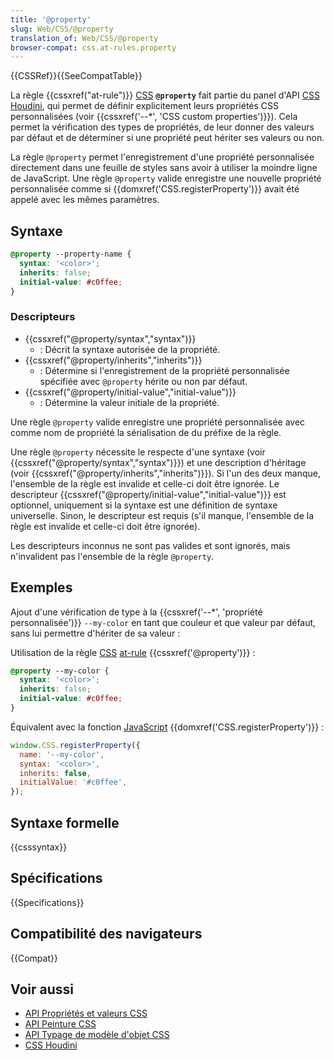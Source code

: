 ```yaml
---
title: '@property'
slug: Web/CSS/@property
translation_of: Web/CSS/@property
browser-compat: css.at-rules.property
---
```

{{CSSRef}}{{SeeCompatTable}}

La règle {{cssxref("at-rule")}} [CSS](/fr/docs/Web/CSS) **`@property`** fait partie du panel d'API [CSS Houdini](/fr/docs/Web/Houdini), qui permet de définir explicitement leurs propriétés CSS personnalisées (voir {{cssxref('--*', 'CSS custom properties')}}). Cela permet la vérification des types de propriétés, de leur donner des valeurs par défaut et de déterminer si une propriété peut hériter ses valeurs ou non.

La règle `@property` permet l'enregistrement d'une propriété personnalisée directement dans une feuille de styles sans avoir à utiliser la moindre ligne de JavaScript. Une règle `@property` valide enregistre une nouvelle propriété personnalisée comme si {{domxref('CSS.registerProperty')}} avait été appelé avec les mêmes paramètres.

## Syntaxe

```css
@property --property-name {
  syntax: '<color>';
  inherits: false;
  initial-value: #c0ffee;
}
```

### Descripteurs

- {{cssxref("@property/syntax","syntax")}}
  - : Décrit la syntaxe autorisée de la propriété.
- {{cssxref("@property/inherits","inherits")}}
  - : Détermine si l'enregistrement de la propriété personnalisée spécifiée avec `@property` hérite ou non par défaut.
- {{cssxref("@property/initial-value","initial-value")}}
  - : Détermine la valeur initiale de la propriété.

Une règle `@property` valide enregistre une propriété personnalisée avec comme nom de propriété la sérialisation de du préfixe de la règle.

Une règle `@property` nécessite le respecte d'une syntaxe (voir {{cssxref("@property/syntax","syntax")}}) et une description d'héritage (voir {{cssxref("@property/inherits","inherits")}}). Si l'un des deux manque, l'ensemble de la règle est invalide et celle-ci doit être ignorée. Le descripteur {{cssxref("@property/initial-value","initial-value")}} est optionnel, uniquement si la syntaxe est une définition de syntaxe universelle. Sinon, le descripteur est requis (s'il manque, l'ensemble de la règle est invalide et celle-ci doit être ignorée).

Les descripteurs inconnus ne sont pas valides et sont ignorés, mais n'invalident pas l'ensemble de la règle `@property`.

## Exemples

Ajout d'une vérification de type à la {{cssxref('--*', 'propriété personnalisée')}} `--my-color` en tant que couleur et que valeur par défaut, sans lui permettre d'hériter de sa valeur :

Utilisation de la règle [CSS](/en-US/docs/Web/CSS) [at-rule](/fr/docs/Web/CSS/At-rule) {{cssxref('@property')}} :

```css
@property --my-color {
  syntax: '<color>';
  inherits: false;
  initial-value: #c0ffee;
}
```

Équivalent avec la fonction [JavaScript](/en-US/docs/Web/JavaScript) {{domxref('CSS.registerProperty')}} :

```js
window.CSS.registerProperty({
  name: '--my-color',
  syntax: '<color>',
  inherits: false,
  initialValue: '#c0ffee',
});
```

## Syntaxe formelle

{{csssyntax}}

## Spécifications

{{Specifications}}

## Compatibilité des navigateurs

{{Compat}}

## Voir aussi

- [API Propriétés et valeurs CSS](/fr/docs/Web/API/CSS_Properties_and_Values_API)
- [API Peinture CSS](/fr/docs/Web/API/CSS_Painting_API)
- [API Typage de modèle d'objet CSS](/fr/docs/Web/API/CSS_Typed_OM_API)
- [CSS Houdini](/fr/docs/Web/Houdini)
